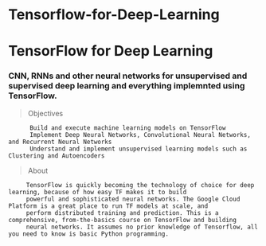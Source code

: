# Tensorflow-for-Deep-Learning
# TensorFlow for Deep Learning 
### CNN, RNNs and other neural networks for unsupervised and supervised deep learning and everything implemnted using TensorFlow.  
      
   > Objectives      
      
          Build and execute machine learning models on TensorFlow
          Implement Deep Neural Networks, Convolutional Neural Networks, and Recurrent Neural Networks
          Understand and implement unsupervised learning models such as Clustering and Autoencoders

   > About
   
         TensorFlow is quickly becoming the technology of choice for deep learning, because of how easy TF makes it to build 
         powerful and sophisticated neural networks. The Google Cloud Platform is a great place to run TF models at scale, and 
         perform distributed training and prediction. This is a comprehensive, from-the-basics course on TensorFlow and building 
         neural networks. It assumes no prior knowledge of Tensorflow, all you need to know is basic Python programming.
